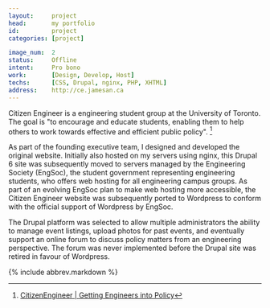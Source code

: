 ```yaml
---
layout:     project
head:       my portfolio
id:         project
categories: [project]

image_num:  2
status:     Offline
intent:     Pro bono
work:       [Design, Develop, Host]
techs:      [CSS, Drupal, nginx, PHP, XHTML]
address:    http://ce.jamesan.ca
---
```

Citizen Engineer is a engineering student group at the University of Toronto. The goal is "to encourage and educate students, enabling them to help others to work towards effective and efficient public policy". [^1]

As part of the founding executive team, I designed and developed the original website. Initially also hosted on my servers using nginx, this Drupal 6 site was subsequently moved to servers managed by the Engineering Society (EngSoc), the student government representing engineering students, who offers web hosting for all engineering campus groups. As part of an evolving EngSoc plan to make web hosting more accessible, the Citizen Engineer website was subsequently ported to Wordpress to conform with the official support of Wordpress by EngSoc.

The Drupal platform was selected to allow multiple administrators the ability to manage event listings, upload photos for past events, and eventually support an online forum to discuss policy matters from an engineering perspective. The forum was never implemented before the Drupal site was retired in favour of Wordpress.

[^1]: [CitizenEngineer \| Getting Engineers into Policy](http://citizenengineer.skule.ca/)

{% include abbrev.markdown %}
